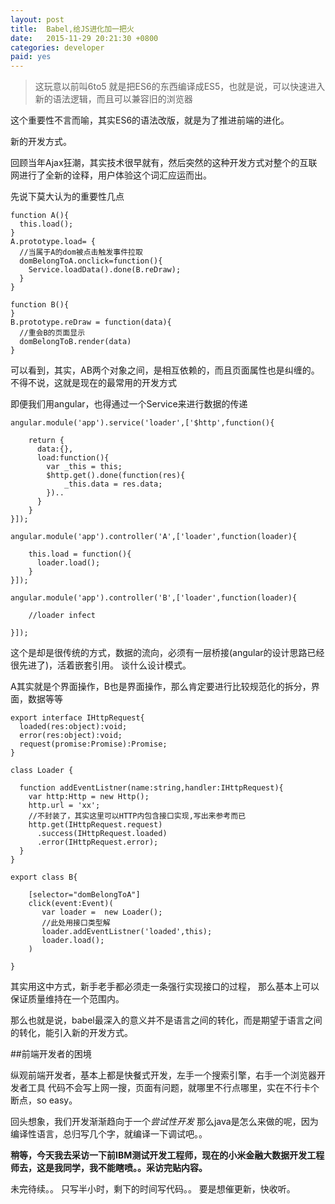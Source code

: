 ```yaml
---
layout: post
title:  Babel,给JS进化加一把火
date:   2015-11-29 20:21:30 +0800
categories: developer 
paid: yes
---
```


>这玩意以前叫6to5
>就是把ES6的东西编译成ES5，也就是说，可以快速进入新的语法逻辑，而且可以兼容旧的浏览器

这个重要性不言而喻，其实ES6的语法改版，就是为了推进前端的进化。

新的开发方式。

回顾当年Ajax狂潮，其实技术很早就有，然后突然的这种开发方式对整个的互联网进行了全新的诠释，用户体验这个词汇应运而出。

先说下莫大认为的重要性几点

    function A(){
      this.load();
    }
    A.prototype.load= {
      //当属于A的dom被点击触发事件拉取
      domBelongToA.onclick=function(){
        Service.loadData().done(B.reDraw);
      }
    }

    function B(){
    }
    B.prototype.reDraw = function(data){
      //重会B的页面显示
      domBelongToB.render(data)
    }

可以看到，其实，AB两个对象之间，是相互依赖的，而且页面属性也是纠缠的。
不得不说，这就是现在的最常用的开发方式

即便我们用angular，也得通过一个Service来进行数据的传递

    angular.module('app').service('loader',['$http',function(){

        return {
          data:{},
          load:function(){
            var _this = this;
            $http.get().done(function(res){
                _this.data = res.data;
            })..
          }
        }
    }]);

    angular.module('app').controller('A',['loader',function(loader){

        this.load = function(){
          loader.load();
        }
    }]);

    angular.module('app').controller('B',['loader',function(loader){

        //loader infect
        
    }]);


这个是却是很传统的方式，数据的流向，必须有一层桥接(angular的设计思路已经很先进了)，活着嵌套引用。
谈什么设计模式。

A其实就是个界面操作，B也是界面操作，那么肯定要进行比较规范化的拆分，界面，数据等等

    export interface IHttpRequest{
      loaded(res:object):void;
      error(res:object):void;
      request(promise:Promise):Promise;
    }

    class Loader {

      function addEventListner(name:string,handler:IHttpRequest){
        var http:Http = new Http();
        http.url = 'xx';
        //不封装了，其实这里可以HTTP内包含接口实现,写出来参考而已
        http.get(IHttpRequest.request)
          .success(IHttpRequest.loaded)
          .error(IHttpRequest.error);
      }
    }

    export class B{

        [selector="domBelongToA"]
        click(event:Event)(
           var loader =  new Loader(); 
           //此处用接口类型解
           loader.addEventListner('loaded',this);
           loader.load();
        )

    }


其实用这中方式，新手老手都必须走一条强行实现接口的过程，
那么基本上可以保证质量维持在一个范围内。

那么也就是说，babel最深入的意义并不是语言之间的转化，而是期望于语言之间的转化，能引入新的开发方式。

##前端开发者的困境

纵观前端开发者，基本上都是快餐式开发，左手一个搜索引擎，右手一个浏览器开发者工具
代码不会写上网一搜，页面有问题，就哪里不行点哪里，实在不行卡个断点，so easy。

回头想象，我们开发渐渐趋向于一个*尝试性开发*
那么java是怎么来做的呢，因为编译性语言，总归写几个字，就编译一下调试吧。。

**稍等，今天我去采访一下前IBM测试开发工程师，现在的小米金融大数据开发工程师去，这是我同学，我不能瞎喷。。采访完贴内容。**


未完待续。。 只写半小时，剩下的时间写代码。。
要是想催更新，快收听。


